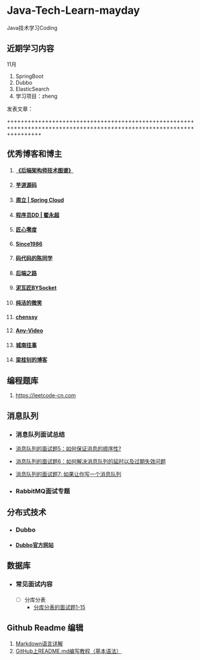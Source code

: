 # Java-Tech-Learn-mayday
  Java技术学习Coding

## 近期学习内容

11月
 1. SpringBoot
 2. Dubbo
 3. ElasticSearch
 4. 学习项目：zheng

发表文章：


++++++++++++++++++++++++++++++++++++++++++++++++++++++++++++++++++++++++++++++++++++++++++++++++++++++++++++++++++++++

## 优秀博客和博主
        
 1. #### [《后端架构师技术图谱》](https://github.com/xingshaocheng/architect-awesome/blob/master/README.md)
 2. #### [芋道源码](http://www.iocoder.cn/ "芋道源码")
3. #### [周立 | Spring Cloud](http://itmuch.com/ "周立 | Spring Cloud")
4. #### [程序员DD | 翟永超](http://blog.didispace.com/ "程序员DD | 翟永超")
5. #### [匠心零度](http://www.jiangxinlingdu.com/ "匠心零度")
6. #### [Since1986](https://since1986.github.io/blog/ "Since1986")
7. #### [码代码的陈同学](https://chenyongjun.vip/ "码代码的陈同学")
8. #### [后端之路](https://qixiaobo.site/ "后端之路")
9. #### [泥瓦匠BYSocket](http://www.bysocket.com/ "泥瓦匠BYSocket")
10. #### [纯洁的微笑](http://www.ityouknow.com/ "纯洁的微笑")
11. #### [chenssy](http://cmsblogs.com/ "chenssy")
12. #### [Any-Video](http://www.ictgu.cn/ "Any-Video")
13. #### [城南往事](http://www.icnws.com/ "城南往事")
14. #### [梁桂钊的博客](http://blog.720ui.com)



##  编程题库
    

 1. https://leetcode-cn.com
    
## 消息队列

- ### 消息队列面试总结

 - [消息队列的面试题5：如何保证消息的顺序性?](https://www.cnblogs.com/daiwei1981/p/9403925.html)
 - [消息队列的面试题6：如何解决消息队列的延时以及过期失效问题](https://www.cnblogs.com/daiwei1981/p/9403899.html)
 - [消息队列的面试题7: 如果让你写一个消息队列](https://www.cnblogs.com/daiwei1981/p/9403925.html)
 
 - ### RabbitMQ面试专题


## 分布式技术
 - ### Dubbo
 - ####  [Dubbo官方网站](http://dubbo.apache.org/zh-cn/)  
 
## 数据库
- ### 常见面试内容  
   #### 
  - [ ] 分库分表  
    - [分库分表的面试题1-15](https://www.cnblogs.com/daiwei1981/p/9416087.html)

## Github Readme 编辑

 1.  [Markdown语言详解](https://blog.csdn.net/shaukon/article/details/78173911)
 2. [GitHub上README.md编写教程（基本语法）](https://blog.csdn.net/qq_31796651/article/details/80803599)

<!--stackedit_data:
eyJoaXN0b3J5IjpbLTk0MTUzNjE5XX0=
-->